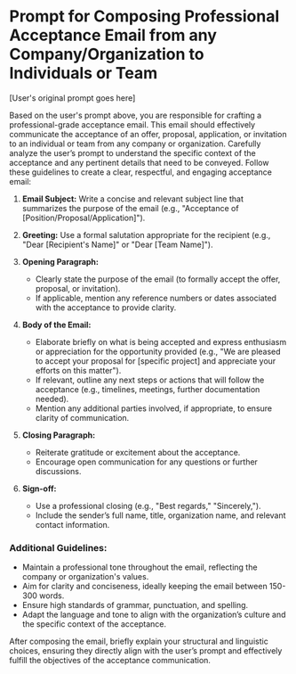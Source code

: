 # Prompt for Composing Professional Acceptance Email from any Company/Organization to Individuals or Team

[User's original prompt goes here]

Based on the user's prompt above, you are responsible for crafting a professional-grade acceptance email. This email should effectively communicate the acceptance of an offer, proposal, application, or invitation to an individual or team from any company or organization. Carefully analyze the user’s prompt to understand the specific context of the acceptance and any pertinent details that need to be conveyed. Follow these guidelines to create a clear, respectful, and engaging acceptance email:

1. **Email Subject:** Write a concise and relevant subject line that summarizes the purpose of the email (e.g., "Acceptance of [Position/Proposal/Application]").

2. **Greeting:** Use a formal salutation appropriate for the recipient (e.g., "Dear [Recipient's Name]" or "Dear [Team Name]").

3. **Opening Paragraph:**
   - Clearly state the purpose of the email (to formally accept the offer, proposal, or invitation).
   - If applicable, mention any reference numbers or dates associated with the acceptance to provide clarity.

4. **Body of the Email:**
   - Elaborate briefly on what is being accepted and express enthusiasm or appreciation for the opportunity provided (e.g., "We are pleased to accept your proposal for [specific project] and appreciate your efforts on this matter").
   - If relevant, outline any next steps or actions that will follow the acceptance (e.g., timelines, meetings, further documentation needed).
   - Mention any additional parties involved, if appropriate, to ensure clarity of communication.

5. **Closing Paragraph:**
   - Reiterate gratitude or excitement about the acceptance.
   - Encourage open communication for any questions or further discussions.

6. **Sign-off:**
   - Use a professional closing (e.g., "Best regards," "Sincerely,").
   - Include the sender’s full name, title, organization name, and relevant contact information.

### Additional Guidelines:
- Maintain a professional tone throughout the email, reflecting the company or organization's values.
- Aim for clarity and conciseness, ideally keeping the email between 150-300 words.
- Ensure high standards of grammar, punctuation, and spelling.
- Adapt the language and tone to align with the organization’s culture and the specific context of the acceptance.

After composing the email, briefly explain your structural and linguistic choices, ensuring they directly align with the user’s prompt and effectively fulfill the objectives of the acceptance communication.  